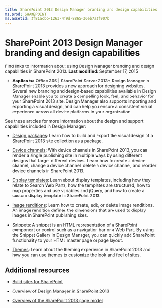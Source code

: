 ```yaml
---
title: SharePoint 2013 Design Manager branding and design capabilities
ms.prod: SHAREPOINT
ms.assetid: 2f81acbb-1263-4f9d-8865-36eb7a3f907b
---
```



# SharePoint 2013 Design Manager branding and design capabilities
Find links to information about using Design Manager branding and design capabilities in SharePoint 2013.
 **Last modified:** September 17, 2015
  
    
    

 * **Applies to:** Office 365 | SharePoint Server 2013* 
Design Manager in SharePoint 2013 provides a new approach for designing websites. Several new branding and design-based capabilities available in Design Manager enable you to create a compelling look, feel, and behavior for your SharePoint 2013 site. Design Manager also supports importing and exporting a visual design, and can help you ensure a consistent visual experience across all device platforms in your organization.
  
    
    

See these articles for more information about the design and support capabilities included in Design Manager:
-  [Design packages](sharepoint-2013-design-manager-design-packages.md): Learn how to build and export the visual design of a SharePoint 2013 site collection as a package.
    
  
-  [Device channels](sharepoint-2013-design-manager-device-channels.md): With device channels in SharePoint 2013, you can render a single publishing site in multiple ways by using different designs that target different devices. Learn how to create a device channel, change a device channel, delete a device channel, and reorder device channels in SharePoint 2013.
    
  
-  [Display templates](sharepoint-2013-design-manager-display-templates.md): Learn about display templates, including how they relate to Search Web Parts, how the templates are structured, how to map properties and use variables and jQuery, and how to create a custom display template in SharePoint 2013.
    
  
-  [Image renditions](sharepoint-2013-design-manager-image-renditions.md): Learn how to create, edit, or delete image renditions. An image rendition defines the dimensions that are used to display images in SharePoint publishing sites.
    
  
-  [Snippets](sharepoint-2013-design-manager-snippets.md): A snippet is an HTML representation of a SharePoint component or control such as a navigation bar or a Web Part. By using the Snippet Gallery in Design Manager, you can quickly add SharePoint functionality to your HTML master page or page layout.
    
  
-  [Themes](themes-overview-for-sharepoint-2013.md): Learn about the theming experience in SharePoint 2013 and how you can use themes to customize the look and feel of sites.
    
  

## Additional resources
<a name="bk_addresources"> </a>


-  [Build sites for SharePoint](build-sites-for-sharepoint.md)
    
  
-  [Overview of Design Manager in SharePoint 2013](overview-of-design-manager-in-sharepoint-2013.md)
    
  
-  [Overview of the SharePoint 2013 page model](overview-of-the-sharepoint-2013-page-model.md)
    
  

